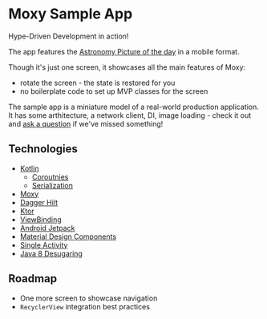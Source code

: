 # Moxy Sample App

Hype-Driven Development in action!

The app features the [Astronomy Picture of the day](https://apod.nasa.gov/apod/astropix.html) in a mobile format.

Though it's just one screen, it showcases all the main features of Moxy:

* rotate the screen - the state is restored for you
* no boilerplate code to set up MVP classes for the screen

The sample app is a miniature model of a real-world production application. It has some arthitecture, a network client, DI, image loading - check it out and [ask a question](https://github.com/moxy-community/Moxy/issues) if we've missed something!

## Technologies

* [Kotlin](https://kotlinlang.org/)
  * [Coroutnies](https://github.com/Kotlin/kotlinx.coroutines)
  * [Serialization](https://github.com/Kotlin/kotlinx.serialization)
* [Moxy](https://github.com/moxy-community/Moxy)
* [Dagger Hilt](https://dagger.dev/hilt)
* [Ktor](https://ktor.io/clients/index.html)
* [ViewBinding](https://developer.android.com/topic/libraries/view-binding)
* [Android Jetpack](https://developer.android.com/jetpack)
* [Material Design Components](https://material.io/develop/android)
* [Single Activity](https://habr.com/ru/company/redmadrobot/blog/426617/)
* [Java 8 Desugaring](https://developer.android.com/studio/write/java8-support#library-desugaring)

## Roadmap

* One more screen to showcase navigation
* `RecyclerView` integration best practices 

